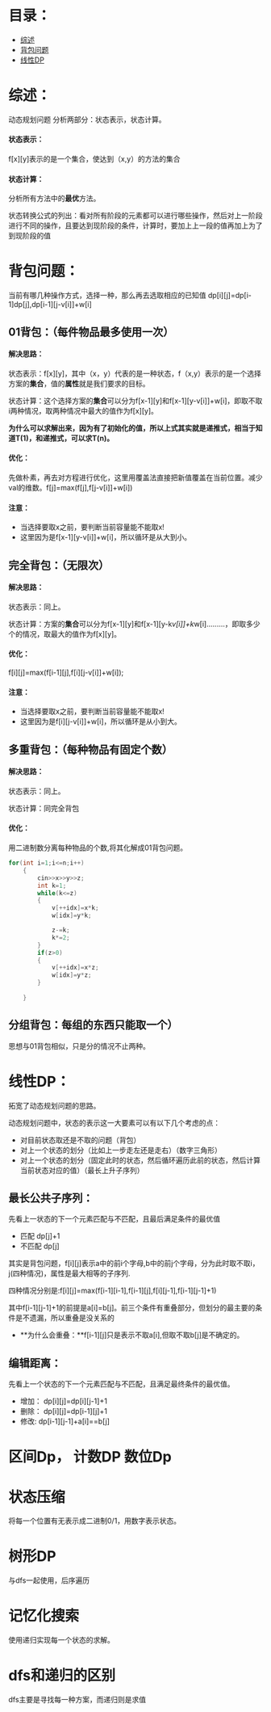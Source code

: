 # 目录：

- [综述](#section1) 
- [背包问题](#section2)
- [线性DP](#section3)


# 综述：<a name="sectino1"></a>
动态规划问题 分析两部分：状态表示，状态计算。

#### 状态表示：
f[x][y]表示的是一个集合，使达到（x,y）的方法的集合

#### 状态计算：
分析所有方法中的**最优**方法。

状态转换公式的列出：看对所有阶段的元素都可以进行哪些操作，然后对上一阶段进行不同的操作，且要达到现阶段的条件，计算时，要加上上一段的值再加上为了到现阶段的值



# 背包问题：<a name="section2"></a>
当前有哪几种操作方式，选择一种，那么再去选取相应的已知值
dp[i][j]=dp[i-1]dp[j],dp[i-1][j-v[i]]+w[i]


## 01背包：（每件物品最多使用一次）
#### 解决思路：
状态表示：f[x][y]，其中（x，y）代表的是一种状态，f（x,y）表示的是一个选择方案的**集合**，值的**属性**就是我们要求的目标。

状态计算：这个选择方案的**集合**可以分为f[x-1][y]和f[x-1][y-v[i]]+w[i]，即取不取i两种情况，取两种情况中最大的值作为f[x][y]。

**为什么可以求解出来，因为有了初始化的值，所以上式其实就是递推式，相当于知道T(1)，和递推式，可以求T(n)。**

#### 优化：
先做朴素，再去对方程进行优化，这里用覆盖法直接把新值覆盖在当前位置。减少val的维数。f[j]=max(f[j],f[j-v[i]]+w[i])

#### 注意：
- 当选择要取x之前，要判断当前容量能不能取x!
- 这里因为是f[x-1][y-v[i]]+w[i]，所以循环是从大到小。


## 完全背包：（无限次）
#### 解决思路：
状态表示：同上。

状态计算：方案的**集合**可以分为f[x-1][y]和f[x-1][y-k*v[i]]+k*w[i].........，即取多少个的情况，取最大的值作为f[x][y]。
#### 优化：
f[i][j]=max(f[i-1][j],f[i][j-v[i]]+w[i]);

#### 注意：
- 当选择要取x之前，要判断当前容量能不能取x!
- 这里因为是f[i][j-v[i]]+w[i]，所以循环是从小到大。

## 多重背包：（每种物品有固定个数）
#### 解决思路：
状态表示：同上。

状态计算：同完全背包
#### 优化：
用二进制数分离每种物品的个数,将其化解成01背包问题。
```c++
for(int i=1;i<=n;i++)
    {
        cin>>x>>y>>z;
        int k=1;
        while(k<=z)
        {
            v[++idx]=x*k;
            w[idx]=y*k;

            z-=k;
            k*=2;
        }
        if(z>0)
        {
            v[++idx]=x*z;
            w[idx]=y*z;
        }
        
    }
```


## 分组背包：每组的东西只能取一个）
思想与01背包相似，只是分的情况不止两种。


# 线性DP：<a name="sectino3"></a>
拓宽了动态规划问题的思路。

动态规划问题中，状态的表示这一大要素可以有以下几个考虑的点：
- 对目前状态取还是不取的问题（背包）
- 对上一个状态的划分（比如上一步走左还是走右）（数字三角形）
- 对上一个状态的划分（固定此时的状态，然后循环遍历此前的状态，然后计算当前状态对应的值）（最长上升子序列）


## 最长公共子序列：
先看上一状态的下一个元素匹配与不匹配，且最后满足条件的最优值
- 匹配 dp[j]+1
- 不匹配 dp[j]

其实是背包问题，f[i][j]表示a中的前i个字母,b中的前j个字母，分为此时取不取i，j(四种情况)，属性是最大相等的子序列.

四种情况分别是:f[i][j]=max(f[i-1][i-1],f[i-1][j],f[i][j-1],f[i-1][j-1]+1)

其中f[i-1][j-1]+1的前提是a[i]=b[j]。前三个条件有重叠部分，但划分的最主要的条件是不遗漏，所以重叠是没关系的

- **为什么会重叠：**f[i-1][j]只是表示不取a[i],但取不取b[j]是不确定的。


## 编辑距离：

先看上一个状态的下一个元素匹配与不匹配，且满足最终条件的最优值。

- 增加： dp[i][j]=dp[i][j-1]+1
- 删除： dp[i][j]=dp[i-1][j]+1
- 修改:  dp[i-1][j-1]+a[i]==b[j]



# 区间Dp， 计数DP 数位Dp 


# 状态压缩
将每一个位置有无表示成二进制0/1，用数字表示状态。

# 树形DP
与dfs一起使用，后序遍历

# 记忆化搜索
使用递归实现每一个状态的求解。

# dfs和递归的区别
dfs主要是寻找每一种方案，而递归则是求值






















